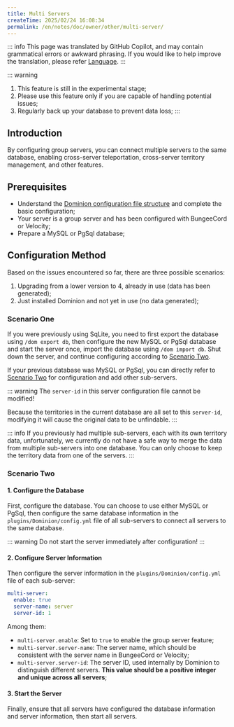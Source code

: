 ```yaml
---
title: Multi Servers
createTime: 2025/02/24 16:08:34
permalink: /en/notes/doc/owner/other/multi-server/
---
```


::: info
This page was translated by GitHub Copilot, and may contain grammatical errors or awkward phrasing.
If you would like to help improve the translation, please refer [Language](/en/notes/doc/owner/config-ref/languages/).
:::

::: warning

1. This feature is still in the experimental stage;
2. Please use this feature only if you are capable of handling potential issues;
3. Regularly back up your database to prevent data loss;
   :::

## Introduction

By configuring group servers, you can connect multiple servers to the same database, enabling cross-server
teleportation, cross-server territory management, and other features.

## Prerequisites

- Understand the [Dominion configuration file structure](/en/notes/doc/owner/config-ref/overview/) and complete the
  basic configuration;
- Your server is a group server and has been configured with BungeeCord or Velocity;
- Prepare a MySQL or PgSql database;

## Configuration Method

Based on the issues encountered so far, there are three possible scenarios:

1. Upgrading from a lower version to 4, already in use (data has been generated);
2. Just installed Dominion and not yet in use (no data generated);

### Scenario One

If you were previously using SqLite, you need to first export the database using `/dom export db`, then configure the
new MySQL or PgSql database and start the server once,
import the database using `/dom import db`.
Shut down the server, and continue configuring according to [Scenario Two](#Scenario-Two).

If your previous database was MySQL or PgSql, you can directly refer to [Scenario Two](#Scenario-Two) for configuration
and add other sub-servers.

::: warning
The `server-id` in this server configuration file cannot be modified!

Because the territories in the current database are all set to this `server-id`, modifying it will cause the original
data to be unfindable.
:::

::: info
If you previously had multiple sub-servers, each with its own territory data, unfortunately, we currently do not have a
safe way to merge the data from multiple sub-servers into one database.
You can only choose to keep the territory data from one of the servers.
:::

### Scenario Two

#### 1. Configure the Database

First, configure the database. You can choose to use either MySQL or PgSql, then configure the same database information
in the `plugins/Dominion/config.yml` file of all sub-servers to connect all servers to the same database.

::: warning
Do not start the server immediately after configuration!
:::

#### 2. Configure Server Information

Then configure the server information in the `plugins/Dominion/config.yml` file of each sub-server:

```yaml
multi-server:
  enable: true
  server-name: server
  server-id: 1
```

Among them:

- `multi-server.enable`: Set to `true` to enable the group server feature;
- `multi-server.server-name`: The server name, which should be consistent with the server name in BungeeCord or
  Velocity;
- `multi-server.server-id`: The server ID, used internally by Dominion to distinguish different servers. **This value
  should be a positive integer and unique across all servers**;

#### 3. Start the Server

Finally, ensure that all servers have configured the database information and server information, then start all
servers.


